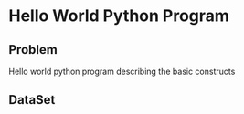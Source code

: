 # Hello World Python Program

## Problem
Hello world python program describing the basic constructs 

## DataSet
